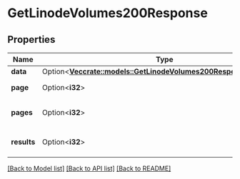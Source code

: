 # GetLinodeVolumes200Response

## Properties

Name | Type | Description | Notes
------------ | ------------- | ------------- | -------------
**data** | Option<[**Vec<crate::models::GetLinodeVolumes200ResponseDataInner>**](getLinodeVolumes_200_response_data_inner.md)> |  | [optional]
**page** | Option<**i32**> | The current [page](/docs/api/#pagination). | [optional][readonly]
**pages** | Option<**i32**> | The total number of [pages](/docs/api/#pagination). | [optional][readonly]
**results** | Option<**i32**> | The total number of results. | [optional][readonly]

[[Back to Model list]](../README.md#documentation-for-models) [[Back to API list]](../README.md#documentation-for-api-endpoints) [[Back to README]](../README.md)


